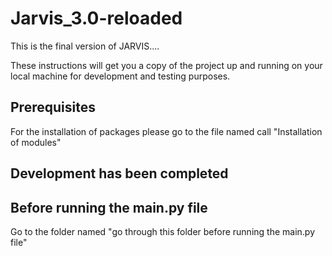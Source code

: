 # Jarvis_3.0-reloaded
This is the final version of JARVIS....

These instructions will get you a copy of the project up and running on your local machine for development and testing purposes.

## Prerequisites

For the installation of packages please go to the file named call "Installation of modules"


## Development has been completed 


## Before running the main.py file 
  Go to the folder named "go through this folder before running the main.py file"

